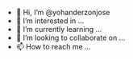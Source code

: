 - 👋 Hi, I’m @yohanderzonjose
- 👀 I’m interested in ...
- 🌱 I’m currently learning ...
- 💞️ I’m looking to collaborate on ...
- 📫 How to reach me ...

<!---
yohanderzonjose/yohanderzonjose is a ✨ special ✨ repository because its `README.md` (this file) appears on your GitHub profile.
You can click the Preview link to take a look at your changes.
--->
